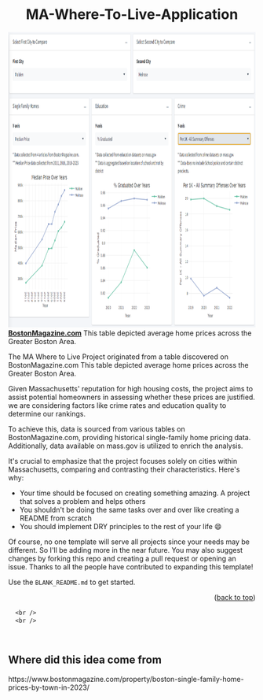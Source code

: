 <h1 align="center"> MA-Where-To-Live-Application </h1>
<div>
  <a href="https://github.com/christiantschmidt">
    <img src="https://github.com/christiantschmidt/MA-Where-To-Live-Application/blob/main/Screenshot%202024-05-08%20184044.png" alt="Dashboard Screenshot" width = "1080" height = "600>
  </a>
</div>
<br />
      <br />
      
<!-- ABOUT THE PROJECT -->
<div>
  <h3>About The Project</h3>
  <p>The MA Where to Live Project originated from a table discovered on 
    <a href="https://www.bostonmagazine.com/property/boston-single-family-home-prices-by-town-in-2023/"><strong>BostonMagazine.com</strong></a>
    This table depicted average home prices across the Greater Boston Area.
    
  </p>
</div> 

The MA Where to Live Project originated from a table discovered on BostonMagazine.com
This table depicted average home prices across the Greater Boston Area.

Given Massachusetts' reputation for high housing costs, the project aims to assist potential homeowners in assessing whether these prices are justified.
we are considering factors like crime rates and education quality to determine our rankings.

To achieve this, data is sourced from various tables on BostonMagazine.com, providing historical single-family home pricing data.
Additionally, data available on mass.gov is utilized to enrich the analysis.

It's crucial to emphasize that the project focuses solely on cities within Massachusetts, comparing and contrasting their characteristics.
Here's why:
* Your time should be focused on creating something amazing. A project that solves a problem and helps others
* You shouldn't be doing the same tasks over and over like creating a README from scratch
* You should implement DRY principles to the rest of your life :smile:

Of course, no one template will serve all projects since your needs may be different. So I'll be adding more in the near future. You may also suggest changes by forking this repo and creating a pull request or opening an issue. Thanks to all the people have contributed to expanding this template!

Use the `BLANK_README.md` to get started.

<p align="right">(<a href="#readme-top">back to top</a>)</p>


    
      <br />
      <br />
  </p>
<br />

<!-- IDEA FOR THE PROJECT -->
<h2>Where did this idea come from</h2> 
https://www.bostonmagazine.com/property/boston-single-family-home-prices-by-town-in-2023/
